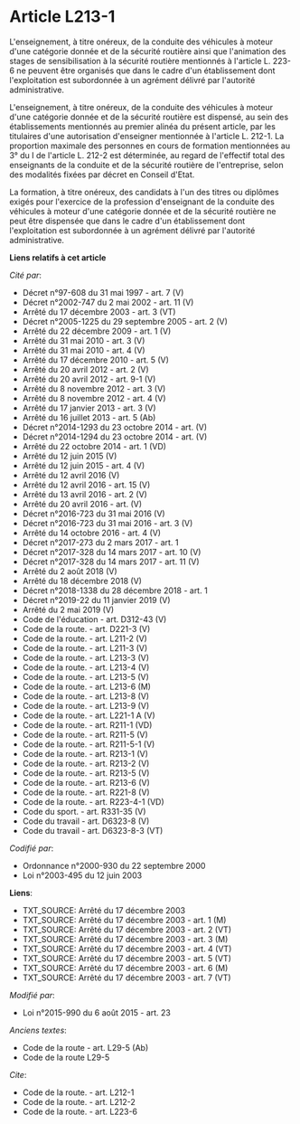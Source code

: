 # Article L213-1

L'enseignement, à titre onéreux, de la conduite des véhicules à moteur d'une catégorie donnée et de la sécurité routière
ainsi que l'animation des stages de sensibilisation à la sécurité routière mentionnés à l'article L. 223-6 ne peuvent être
organisés que dans le cadre d'un établissement dont l'exploitation est subordonnée à un agrément délivré par l'autorité
administrative.

L'enseignement, à titre onéreux, de la conduite des véhicules à moteur d'une catégorie donnée et de la sécurité routière est
dispensé, au sein des établissements mentionnés au premier alinéa du présent article, par les titulaires d'une autorisation
d'enseigner mentionnée à l'article L. 212-1. La proportion maximale des personnes en cours de formation mentionnées au 3° du
I de l'article L. 212-2 est déterminée, au regard de l'effectif total des enseignants de la conduite et de la sécurité
routière de l'entreprise, selon des modalités fixées par décret en Conseil d'Etat. 

La formation, à titre onéreux, des candidats à l'un des titres ou diplômes exigés pour l'exercice de la profession
d'enseignant de la conduite des véhicules à moteur d'une catégorie donnée et de la sécurité routière ne peut être dispensée
que dans le cadre d'un établissement dont l'exploitation est subordonnée à un agrément délivré par l'autorité administrative.

**Liens relatifs à cet article**

_Cité par_:

  - Décret n°97-608 du 31 mai 1997 - art. 7 (V)
  - Décret n°2002-747 du 2 mai 2002 - art. 11 (V)
  - Arrêté du 17 décembre 2003 - art. 3 (VT)
  - Décret n°2005-1225 du 29 septembre 2005 - art. 2 (V)
  - Arrêté du 22 décembre 2009 - art. 1 (V)
  - Arrêté du 31 mai 2010 - art. 3 (V)
  - Arrêté du 31 mai 2010 - art. 4 (V)
  - Arrêté du 17 décembre 2010 - art. 5 (V)
  - Arrêté du 20 avril 2012 - art. 2 (V)
  - Arrêté du 20 avril 2012 - art. 9-1 (V)
  - Arrêté du 8 novembre 2012 - art. 3 (V)
  - Arrêté du 8 novembre 2012 - art. 4 (V)
  - Arrêté du 17 janvier 2013 - art. 3 (V)
  - Arrêté du 16 juillet 2013 - art. 5 (Ab)
  - Décret n°2014-1293 du 23 octobre 2014 - art. (V)
  - Décret n°2014-1294 du 23 octobre 2014 - art. (V)
  - Arrêté du 22 octobre 2014 - art. 1 (VD)
  - Arrêté du 12 juin 2015 (V)
  - Arrêté du 12 juin 2015 - art. 4 (V)
  - Arrêté du 12 avril 2016 (V)
  - Arrêté du 12 avril 2016 - art. 15 (V)
  - Arrêté du 13 avril 2016 - art. 2 (V)
  - Arrêté du 20 avril 2016 - art. (V)
  - Décret n°2016-723 du 31 mai 2016 (V)
  - Décret n°2016-723 du 31 mai 2016 - art. 3 (V)
  - Arrêté du 14 octobre 2016 - art. 4 (V)
  - Décret n°2017-273 du 2 mars 2017 - art. 1
  - Décret n°2017-328 du 14 mars 2017 - art. 10 (V)
  - Décret n°2017-328 du 14 mars 2017 - art. 11 (V)
  - Arrêté du 2 août 2018 (V)
  - Arrêté du 18 décembre 2018 (V)
  - Décret n°2018-1338 du 28 décembre 2018 - art. 1
  - Décret n°2019-22 du 11 janvier 2019 (V)
  - Arrêté du 2 mai 2019 (V)
  - Code de l'éducation - art. D312-43 (V)
  - Code de la route. - art. D221-3 (V)
  - Code de la route. - art. L211-2 (V)
  - Code de la route. - art. L211-3 (V)
  - Code de la route. - art. L213-3 (V)
  - Code de la route. - art. L213-4 (V)
  - Code de la route. - art. L213-5 (V)
  - Code de la route. - art. L213-6 (M)
  - Code de la route. - art. L213-8 (V)
  - Code de la route. - art. L213-9 (V)
  - Code de la route. - art. L221-1 A (V)
  - Code de la route. - art. R211-1 (VD)
  - Code de la route. - art. R211-5 (V)
  - Code de la route. - art. R211-5-1 (V)
  - Code de la route. - art. R213-1 (V)
  - Code de la route. - art. R213-2 (V)
  - Code de la route. - art. R213-5 (V)
  - Code de la route. - art. R213-6 (V)
  - Code de la route. - art. R221-8 (V)
  - Code de la route. - art. R223-4-1 (VD)
  - Code du sport. - art. R331-35 (V)
  - Code du travail - art. D6323-8 (V)
  - Code du travail - art. D6323-8-3 (VT)

_Codifié par_:

  - Ordonnance n°2000-930 du 22 septembre 2000
  - Loi n°2003-495 du 12 juin 2003

**Liens**:

  - TXT_SOURCE: Arrêté du 17 décembre 2003
  - TXT_SOURCE: Arrêté du 17 décembre 2003 - art. 1 (M)
  - TXT_SOURCE: Arrêté du 17 décembre 2003 - art. 2 (VT)
  - TXT_SOURCE: Arrêté du 17 décembre 2003 - art. 3 (M)
  - TXT_SOURCE: Arrêté du 17 décembre 2003 - art. 4 (VT)
  - TXT_SOURCE: Arrêté du 17 décembre 2003 - art. 5 (VT)
  - TXT_SOURCE: Arrêté du 17 décembre 2003 - art. 6 (M)
  - TXT_SOURCE: Arrêté du 17 décembre 2003 - art. 7 (VT)

_Modifié par_:

  - Loi n°2015-990 du 6 août 2015 - art. 23

_Anciens textes_:

  - Code de la route - art. L29-5 (Ab)
  - Code de la route L29-5

_Cite_:

  - Code de la route. - art. L212-1
  - Code de la route. - art. L212-2
  - Code de la route. - art. L223-6
